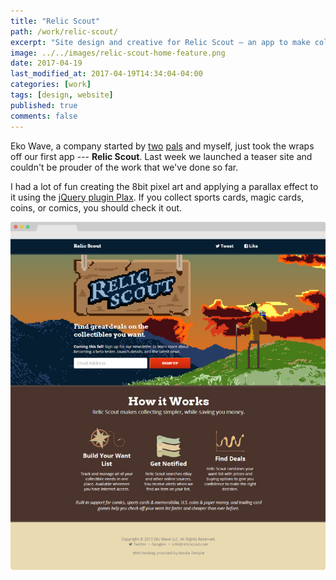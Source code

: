 ```yaml
---
title: "Relic Scout"
path: /work/relic-scout/
excerpt: "Site design and creative for Relic Scout — an app to make collecting simpler, while saving you money."
image: ../../images/relic-scout-home-feature.png
date: 2017-04-19
last_modified_at: 2017-04-19T14:34:04-04:00
categories: [work]
tags: [design, website]
published: true
comments: false
---
```


Eko Wave, a company started by [two](https://twitter.com/endonend) [pals](https://twitter.com/bjpmba) and myself, just took the wraps off our first app --- **Relic Scout**. Last week we launched a teaser site and couldn't be prouder of the work that we've done so far.

I had a lot of fun creating the 8bit pixel art and applying a parallax effect to it using the [jQuery plugin Plax](https://github.com/cameronmcefee/plax). If you collect sports cards, magic cards, coins, or comics, you should check it out.

![Relic Scout homepage screenshot](../../images/relic-scout-browser-750.jpg)
